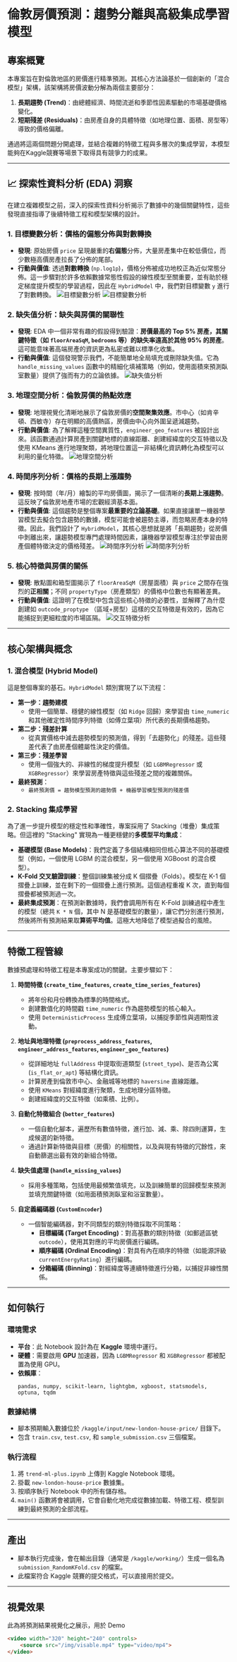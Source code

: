 # 倫敦房價預測：趨勢分離與高級集成學習模型

## 專案概覽

本專案旨在對倫敦地區的房價進行精準預測。其核心方法論基於一個創新的「混合模型」架構，該架構將房價波動分解為兩個主要部分：
1.  **長期趨勢 (Trend)**：由總體經濟、時間流逝和季節性因素驅動的市場基礎價格變化。
2.  **短期殘差 (Residuals)**：由房產自身的具體特徵（如地理位置、面積、房型等）導致的價格偏離。

通過將這兩個問題分開處理，並結合複雜的特徵工程與多層次的集成學習，本模型能夠在Kaggle競賽等場景下取得具有競爭力的成果。

---

## 📈 探索性資料分析 (EDA) 洞察

在建立複雜模型之前，深入的探索性資料分析揭示了數據中的幾個關鍵特性，這些發現直接指導了後續特徵工程和模型架構的設計。

### 1. 目標變數分析：價格的偏態分佈與對數轉換
- **發現**: 原始房價 `price` 呈現嚴重的**右偏態**分佈，大量房產集中在較低價位，而少數極高價房產拉長了分佈的尾部。
- **行動與價值**: 透過**對數轉換** (`np.log1p`)，價格分佈被成功地校正為近似常態分佈。這一步驟對於許多依賴數據常態性假設的線性模型至關重要，並有助於穩定梯度提升模型的學習過程，因此在 `HybridModel` 中，我們對目標變數 `y` 進行了對數轉換。
![目標變數分析](/img/price.png)
![目標變數分析](/img/price_after_log.png)

### 2. 缺失值分析：缺失與房價的關聯性
- **發現**: EDA 中一個非常有趣的假設得到驗證：**房價最高的 Top 5% 房產，其關鍵特徵（如 `floorAreaSqM`, `bedrooms` 等）的缺失率遠高於其他 95% 的房產**。這可能意味著高端房產的資訊更為私密或難以標準化收集。
- **行動與價值**: 這個發現警示我們，不能簡單地全局填充或刪除缺失值。它為 `handle_missing_values` 函數中的精細化填補策略（例如，使用面積來預測臥室數量）提供了強而有力的立論依據。
![缺失值分析](/img/missing_rate.png)

### 3. 地理空間分析：倫敦房價的熱點效應
- **發現**: 地理視覺化清晰地展示了倫敦房價的**空間聚集效應**。市中心（如肯辛頓、西敏寺）存在明顯的高價熱區，房價由中心向外圍呈遞減趨勢。
- **行動與價值**: 為了解釋這種空間異質性，`engineer_geo_features` 被設計出來。該函數通過計算房產到關鍵地標的直線距離、創建經緯度的交互特徵以及使用 KMeans 進行地理聚類，將地理位置這一非結構化資訊轉化為模型可以利用的量化特徵。
![地理空間分析](/img/geography.png)

### 4. 時間序列分析：價格的長期上漲趨勢
- **發現**: 按時間（年/月）繪製的平均房價圖，揭示了一個清晰的**長期上漲趨勢**。這反映了倫敦房地產市場的宏觀經濟基本面。
- **行動與價值**: 這個趨勢是整個專案**最重要的立論基礎**。如果直接讓單一機器學習模型去擬合包含趨勢的數據，模型可能會被趨勢主導，而忽略房產本身的特徵。因此，我們設計了 `HybridModel`，其核心思想就是將「長期趨勢」從房價中剝離出來，讓趨勢模型專門處理時間因素，讓機器學習模型專注於學習由房產個體特徵決定的價格殘差。
![時間序列分析](/img/TimeSeries_for_property.png)
![時間序列分析](/img/TimeSeries.png)

### 5. 核心特徵與房價的關係
- **發現**: 散點圖和箱型圖揭示了 `floorAreaSqM`（房屋面積）與 `price` 之間存在強烈的**正相關**；不同 `propertyType`（房產類型）的價格中位數也有顯著差異。
- **行動與價值**: 這證明了在模型中包含這些核心特徵的必要性，並解釋了為什麼創建如 `outcode_proptype` （區域+房型）這樣的交互特徵是有效的，因為它能捕捉到更細粒度的市場區隔。
![交互特徵分析](/img/interaction.png)

---

## 核心架構與概念

### 1. 混合模型 (Hybrid Model)

這是整個專案的基石。`HybridModel` 類別實現了以下流程：
- **第一步：趨勢建模**
  - 使用一個簡單、穩健的線性模型（如 `Ridge` 回歸）來學習由 `time_numeric` 和其他確定性時間序列特徵（如傅立葉項）所代表的長期價格趨勢。
- **第二步：殘差計算**
  - 從真實價格中減去趨勢模型的預測值，得到「去趨勢化」的殘差。這些殘差代表了由房產個體屬性決定的價值。
- **第三步：殘差學習**
  - 使用一個強大的、非線性的梯度提升模型（如 `LGBMRegressor` 或 `XGBRegressor`）來學習房產特徵與這些殘差之間的複雜關係。
- **最終預測**：
  - `最終預測價 = 趨勢模型預測的趨勢價 + 機器學習模型預測的殘差價`

### 2. Stacking 集成學習

為了進一步提升模型的穩定性和準確性，專案採用了 Stacking（堆疊）集成策略。但這裡的 "Stacking" 實現為一種更穩健的**多模型平均集成**：
- **基礎模型 (Base Models)**：我們定義了多個結構相同但核心算法不同的基礎模型（例如，一個使用 LGBM 的混合模型，另一個使用 XGBoost 的混合模型）。
- **K-Fold 交叉驗證訓練**：整個訓練集被分成 K 個摺疊（Folds）。模型在 K-1 個摺疊上訓練，並在剩下的一個摺疊上進行預測。這個過程重複 K 次，直到每個摺疊都被預測過一次。
- **最終集成預測**：在預測新數據時，我們會調用所有在 K-Fold 訓練過程中產生的模型（總共 `K * N` 個，其中 N 是基礎模型的數量），讓它們分別進行預測，然後將所有預測結果取**算術平均值**。這極大地降低了模型過擬合的風險。

---

## 特徵工程管線

數據預處理和特徵工程是本專案成功的關鍵。主要步驟如下：

1.  **時間特徵 (`create_time_features`, `create_time_series_features`)**
    - 將年份和月份轉換為標準的時間格式。
    - 創建數值化的時間戳 `time_numeric` 作為趨勢模型的核心輸入。
    - 使用 `DeterministicProcess` 生成傅立葉項，以捕捉季節性與週期性波動。

2.  **地址與地理特徵 (`preprocess_address_features`, `engineer_address_features`, `engineer_geo_features`)**
    - 從詳細地址 `fullAddress` 中提取街道類型 (`street_type`)、是否為公寓 (`is_flat_or_apt`) 等結構化資訊。
    - 計算房產到倫敦市中心、金融城等地標的 `haversine` 直線距離。
    - 使用 `KMeans` 對經緯度進行聚類，生成地理分區特徵。
    - 創建經緯度的交互特徵（如乘積、比例）。

3.  **自動化特徵組合 (`better_features`)**
    - 一個自動化腳本，遍歷所有數值特徵，進行加、減、乘、除四則運算，生成候選的新特徵。
    - 通過計算新特徵與目標（房價）的相關性，以及與現有特徵的冗餘性，來自動篩選出最有效的新組合特徵。

4.  **缺失值處理 (`handle_missing_values`)**
    - 採用多種策略，包括使用最頻繁值填充，以及訓練簡單的回歸模型來預測並填充關鍵特徵（如用面積預測臥室和浴室數量）。

5.  **自定義編碼器 (`CustomEncoder`)**
    - 一個智能編碼器，對不同類型的類別特徵採取不同策略：
        - **目標編碼 (Target Encoding)**：對高基數的類別特徵（如郵遞區號 `outcode`），使用其對應的平均房價進行編碼。
        - **順序編碼 (Ordinal Encoding)**：對具有內在順序的特徵（如能源評級 `currentEnergyRating`）進行編碼。
        - **分箱編碼 (Binning)**：對經緯度等連續特徵進行分箱，以捕捉非線性關係。

---

## 如何執行

### 環境需求
- **平台**：此 Notebook 設計為在 **Kaggle** 環境中運行。
- **硬體**：需要啟用 **GPU** 加速器，因為 `LGBMRegressor` 和 `XGBRegressor` 都被配置為使用 GPU。
- **依賴庫**：
  ```
  pandas, numpy, scikit-learn, lightgbm, xgboost, statsmodels, optuna, tqdm
  ```

### 數據結構
- 腳本預期輸入數據位於 `/kaggle/input/new-london-house-price/` 目錄下。
- 包含 `train.csv`, `test.csv`, 和 `sample_submission.csv` 三個檔案。

### 執行流程
1.  將 `trend-ml-plus.ipynb` 上傳到 Kaggle Notebook 環境。
2.  掛載 `new-london-house-price` 數據集。
3.  按順序執行 Notebook 中的所有儲存格。
4.  `main()` 函數將會被調用，它會自動化地完成從數據加載、特徵工程、模型訓練到最終預測的全部流程。

---

## 產出
- 腳本執行完成後，會在輸出目錄（通常是 `/kaggle/working/`）生成一個名為 `submission_RandomKFold.csv` 的檔案。
- 此檔案符合 Kaggle 競賽的提交格式，可以直接用於提交。 

---

## 視覺效果
此為將預測結果視覺化之展示，用於 Demo

```HTML
<video width="320" height="240" controls>
    <source src="/img/visable.mp4" type="video/mp4">
</video>
```